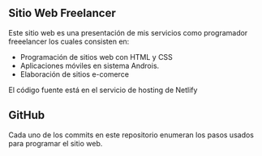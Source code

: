 ## Sitio Web Freelancer

Este sitio web es una presentación de mis servicios como programador freeelancer los cuales consisten en:

*   Programación de sitios web con HTML y CSS
*   Aplicaciones móviles en sistema Androis.
*   Elaboración de sitios e-comerce

El código fuente está en el servicio de hosting de Netlify

## GitHub

Cada uno de los commits en este repositorio enumeran los pasos usados para programar el sitio web. 
